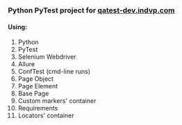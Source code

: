 ### Python PyTest project for [qatest-dev.indvp.com](https://qatest-dev.indvp.com/)
#### Using:
1. Python
2. PyTest
3. Selenium Webdriver
4. Allure
5. ConfTest (cmd-line runs)
6. Page Object
7. Page Element
8. Base Page
9. Custom markers' container
10. Requirements
11. Locators' container